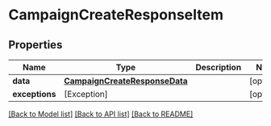 # CampaignCreateResponseItem

## Properties
Name | Type | Description | Notes
------------ | ------------- | ------------- | -------------
**data** | [**CampaignCreateResponseData**](CampaignCreateResponseData.md) |  | [optional] 
**exceptions** | [Exception] |  | [optional] 

[[Back to Model list]](../README.md#documentation-for-models) [[Back to API list]](../README.md#documentation-for-api-endpoints) [[Back to README]](../README.md)


